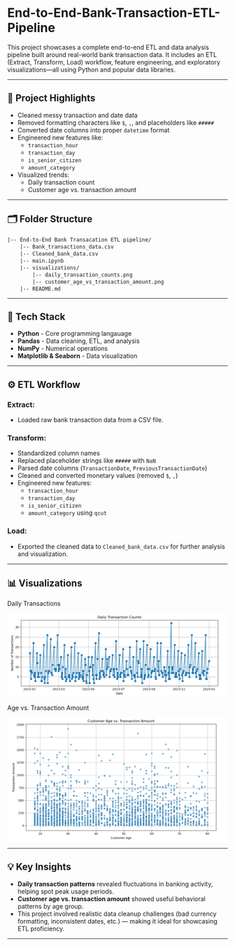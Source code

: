 # End-to-End-Bank-Transaction-ETL-Pipeline

This project showcases a complete end-to-end ETL and data analysis pipeline built around real-world bank transaction data. It includes an ETL (Extract, Transform, Load) workflow, feature engineering, and exploratory visualizations—all using Python and popular data libraries.

---

## 📌 Project Highlights

- Cleaned messy transaction and date data
- Removed formatting characters like `$`, `,`, and placeholders like `#####`
- Converted date columns into proper `datetime` format
- Engineered new features like:
  - `transaction_hour`
  - `transaction_day`
  - `is_senior_citizen`
  - `amount_category`
- Visualized trends:
  - Daily transaction count
  - Customer age vs. transaction amount

---

## 🗂 Folder Structure

```
|-- End-to-End Bank Transacation ETL pipeline/
    |-- Bank_transactions_data.csv
    |-- Cleaned_bank_data.csv
    |-- main.ipynb
    |-- visualizations/
        |-- daily_transaction_counts.png
        |-- customer_age_vs_transaction_amount.png
    |-- README.md
```

---

## 🧠 Tech Stack

- **Python** - Core programming langauage
- **Pandas** - Data cleaning, ETL, and analysis
- **NumPy** - Numerical operations
- **Matplotlib & Seaborn** - Data visualization

---

## ⚙️ ETL Workflow

### Extract:
- Loaded raw bank transaction data from a CSV file.

### Transform:
- Standardized column names
- Replaced placeholder strings like `#####` with `NaN`
- Parsed date columns (`TransactionDate`, `PreviousTransactionDate`)
- Cleaned and converted monetary values (removed `$`, `,`)
- Engineered new features:
  - `transaction_hour`
  - `transaction_day`
  - `is_senior_citizen`
  - `amount_category` using `qcut`

### Load:
- Exported the cleaned data to `Cleaned_bank_data.csv` for further analysis and visualization.

---

## 📊 Visualizations

Daily Transactions

![daily](https://github.com/gauravkanava/End-to-End-Bank-Transaction-ETL-Pipeline/blob/main/Visualization/Daily%20Transaction%20Counts.png)

Age vs. Transaction Amount

![age](https://github.com/gauravkanava/End-to-End-Bank-Transaction-ETL-Pipeline/blob/main/Visualization/Customer%20Age%20vs.%20Transaction%20Amount.png)

---

## 💡 Key Insights

- **Daily transaction patterns** revealed fluctuations in banking activity, helping spot peak usage periods.
- **Customer age vs. transaction amount** showed useful behavioral patterns by age group.
- This project involved realistic data cleanup challenges (bad currency formatting, inconsistent dates, etc.) — making it ideal for showcasing ETL proficiency.

---
